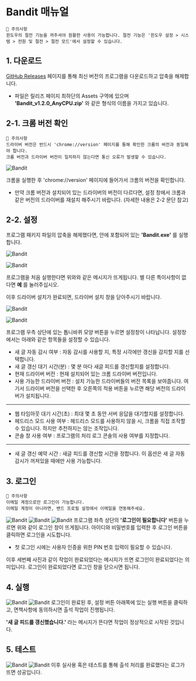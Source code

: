 # Bandit 매뉴얼

```
🚨 주의사항
윈도우의 절전 기능을 꺼주셔야 원활한 사용이 가능합니다. 절전 기능은 '윈도우 설정 > 시스템 > 전원 및 절전 > 절전 모드'에서 설정할 수 있습니다.
```

## 1. 다운로드
[GitHub Releases](https://github.com/handbros/Bandit/releases/latest) 페이지를 통해 최신 버전의 프로그램을 다운로드하고 압축을 해제합니다.

 * 파일은 릴리즈 페이지 최하단의 Assets 구역에 있으며 __'Bandit_v1.2.0_AnyCPU.zip'__ 와 같은 형식의 이름을 가지고 있습니다.

## 2-1. 크롬 버전 확인

```
🚨 주의사항
드라이버 버전은 반드시 'chrome://version' 페이지를 통해 확인한 크롬의 버전과 동일해야 합니다.
크롬 버전과 드라이버 버전이 일치하지 않는다면 통신 오류가 발생할 수 있습니다.
```
![Bandit](./images/img003-1.png)

크롬을 실행한 후 'chrome://version' 페이지에 들어가서 크롬의 버전을 확인합니다.

 * 만약 크롬 버전과 설치되어 있는 드라이버의 버전이 다르다면, 설정 창에서 크롬과 같은 버전의 드라이버를 재설치 해주시기 바랍니다. (자세한 내용은 2-2 문단 참고)

## 2-2. 설정
프로그램 패키지 파일의 압축을 해제했다면, 안에 포함되어 있는 __'Bandit.exe'__ 를 실행합니다.

![Bandit](./images/img001.png)

![Bandit](./images/img002.png)

프로그램을 처음 실행한다면 위와와 같은 메시지가 뜨게됩니다. 별 다른 특이사항이 없다면 __예__ 를 눌러주십시오.

이후 드라이버 설치가 완료되면, 드라이버 설치 창을 닫아주시기 바랍니다.

![Bandit](./images/img003.png)

![Bandit](./images/img004.png)

프로그램 우측 상단에 있는 톱니바퀴 모양 버튼을 누르면 설정창이 나타납니다. 설정창에서는 아래와 같은 항목들을 설정할 수 있습니다.

 * 새 글 자동 감시 여부 : 자동 감시를 사용할 지, 특정 시각에만 갱신을 감지할 지를 선택합니다.
 * 새 글 갱신 대기 시간(분) : 몇 분 마다 새글 피드를 갱신할지를 설정합니다.
 * 현재 드라이버 버전 : 현재 설치되어 있는 크롬 드라이버 버전입니다.
 * 사용 가능한 드라이버 버전 : 설치 가능한 드라이버들의 버전 목록을 보여줍니다. 여기서 드라이버 버전을 선택한 후 오른쪽의 적용 버튼을 누르면 해당 버전의 드라이버가 설치됩니다.

* * *

 * 웹 타임아웃 대기 시간(초) : 최대 몇 초 동안 서버 응답을 대기할지를 설정합니다.
 * 헤드리스 모드 사용 여부 : 헤드리스 모드를 사용하지 않을 시, 크롬을 직접 조작할 수 있습니다. 하지만 추천하지는 않는 조작입니다.
 * 콘솔 창 사용 여부 : 프로그램의 처리 로그 콘솔의 사용 여부를 지정합니다.

* * *
 * 새 글 갱신 예약 시간 : 새글 피드를 갱신할 시간을 정합니다. 이 옵션은 새 글 자동 감시가 꺼져있을 때에만 사용 가능합니다.

## 3. 로그인
```
🚨 주의사항
이메일 계정으로만 로그인이 가능합니다.
이메일 계정이 아니라면, 밴드 프로필 설정에서 이메일을 연동해주세요.
```

![Bandit](./images/img006.png)
![Bandit](./images/img008.png)
![Bandit](./images/img009.png)
프로그램 좌측 상단의 __'로그인이 필요합니다'__ 버튼을 누르면 위와 같이 로그인 창이 뜨게됩니다. 아이디와 비밀번호를 입력한 후 로그인 버튼을 클릭하면 로그인을 시도합니다.
 * 첫 로그인 시에는 사용자 인증을 위한 PIN 번호 입력이 필요할 수 있습니다. 

이후 세번째 사진과 같이 작업이 완료되었다는 메시지가 뜨면 로그인이 완료되었다는 의미입니다. 로그인이 완료되었다면 로그인 창을 닫으시면 됩니다.

## 4. 실행
![Bandit](./images/img010.png)
![Bandit](./images/img011.png)
로그인이 완료된 후, 설정 버튼 아래쪽에 있는 실행 버튼을 클릭하고, 면책사항에 동의하시면 출석 작업이 진행됩니다.

__'새 글 피드를 갱신했습니다.'__ 라는 메시지가 뜬다면 작업이 정상적으로 시작된 것입니다.

## 5. 테스트
![Bandit](./images/img012.png)
![Bandit](./images/img013.png)
이후 실사용 혹은 테스트를 통해 출석 처리를 완료했다는 로그가 뜨면 성공입니다.
